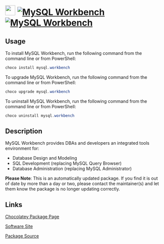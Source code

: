 ﻿# <img src="https://cdn.jsdelivr.net/gh/mkevenaar/chocolatey-packages@50186ee4bb8d49a525e485cfbbb88d2167d93c29/icons/mysql.workbench.png" width="32" height="32"/> [![MySQL Workbench](https://img.shields.io/chocolatey/v/mysql.workbench.svg?label=MySQL+Workbench)](https://chocolatey.org/packages/mysql.workbench) [![MySQL Workbench](https://img.shields.io/chocolatey/dt/mysql.workbench.svg)](https://chocolatey.org/packages/mysql.workbench)

## Usage
To install MySQL Workbench, run the following command from the command line or from PowerShell:
```powershell
choco install mysql.workbench
```

To upgrade MySQL Workbench, run the following command from the command line or from PowerShell:
```powershell
choco upgrade mysql.workbench
```

To uninstall MySQL Workbench, run the following command from the command line or from PowerShell:
```powershell
choco uninstall mysql.workbench
```

## Description
MySQL Workbench provides DBAs and developers an integrated tools environment for:

- Database Design and Modeling
- SQL Development (replacing MySQL Query Browser)
- Database Administration (replacing MySQL Administrator)

**Please Note**: This is an automatically updated package. If you find it is
out of date by more than a day or two, please contact the maintainer(s) and
let them know the package is no longer updating correctly.


## Links
[Chocolatey Package Page](https://chocolatey.org/packages/mysql.workbench)

[Software Site](http://mysql.com/)

[Package Source](https://github.com/mkevenaar/chocolatey-packages/tree/master/automatic/mysql.workbench)

